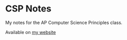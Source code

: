 # CSP Notes

My notes for the AP Computer Science Principles class.

Available on [my website](https://www.justusl.com/apcsp/)
